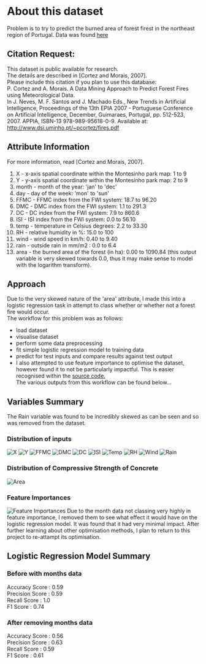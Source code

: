# About this dataset
Problem is to try to predict the burned area of forest firest in the northeast region of Portugal. 
Data was found [here](https://archive.ics.uci.edu/ml/datasets/forest+fires)  

## Citation Request: 
This dataset is public available for research.  
The details are described in [Cortez and Morais, 2007].  
Please include this citation if you plan to use this database:  
P. Cortez and A. Morais. A Data Mining Approach to Predict Forest Fires using Meteorological Data.  
In J. Neves, M. F. Santos and J. Machado Eds., New Trends in Artificial Intelligence, Proceedings of the 13th EPIA 2007 - Portuguese Conference on Artificial Intelligence, December, Guimaraes, Portugal, pp. 512-523, 2007. APPIA, ISBN-13 978-989-95618-0-9. 
Available at: http://www.dsi.uminho.pt/~pcortez/fires.pdf 

## Attribute Information
For more information, read [Cortez and Morais, 2007]. 
1. X - x-axis spatial coordinate within the Montesinho park map: 1 to 9 
2. Y - y-axis spatial coordinate within the Montesinho park map: 2 to 9 
3. month - month of the year: 'jan' to 'dec' 
4. day - day of the week: 'mon' to 'sun' 
5. FFMC - FFMC index from the FWI system: 18.7 to 96.20 
6. DMC - DMC index from the FWI system: 1.1 to 291.3 
7. DC - DC index from the FWI system: 7.9 to 860.6 
8. ISI - ISI index from the FWI system: 0.0 to 56.10 
9. temp - temperature in Celsius degrees: 2.2 to 33.30 
10. RH - relative humidity in %: 15.0 to 100 
11. wind - wind speed in km/h: 0.40 to 9.40 
12. rain - outside rain in mm/m2 : 0.0 to 6.4 
13. area - the burned area of the forest (in ha): 0.00 to 1090.84 
(this output variable is very skewed towards 0.0, thus it may make 
sense to model with the logarithm transform).

## Approach 
Due to the very skewed nature of the 'area' attribute, I made this into a logistic regression task in attempt to class whether or whether not a forest fire would occur.  
The workflow for this problem was as follows:
- load dataset
- visualise dataset
- perform some data preprocessing
- fit simple logistic regression model to training data
- predict for test inputs and compare results against test output    
- I also attempted to use feature importance to optimise the dataset, however found it to not be particularly impactful. 
This is easier recognised within the [source code.](https://github.com/JanThan/LearningML/blob/master/PredictingForestFires/forestFires2.py)  
The various outputs from this workflow can be found below... 

## Variables Summary
The Rain variable was found to be incredibly skewed as can be seen and so was removed from the dataset. 
### Distribution of inputs
![X](https://github.com/JanThan/LearningML/blob/master/PredictingForestFires/images/X.png)
![Y](https://github.com/JanThan/LearningML/blob/master/PredictingForestFires/images/Y.png)
![FFMC](https://github.com/JanThan/LearningML/blob/master/PredictingForestFires/images/FFMC.png)
![DMC](https://github.com/JanThan/LearningML/blob/master/PredictingForestFires/images/DMC.png)
![DC](https://github.com/JanThan/LearningML/blob/master/PredictingForestFires/images/DC.png)
![ISI](https://github.com/JanThan/LearningML/blob/master/PredictingForestFires/images/ISI.png)
![Temp](https://github.com/JanThan/LearningML/blob/master/PredictingForestFires/images/temp.png)
![RH](https://github.com/JanThan/LearningML/blob/master/PredictingForestFires/images/RH.png)
![Wind](https://github.com/JanThan/LearningML/blob/master/PredictingForestFires/images/wind.png)
![Rain](https://github.com/JanThan/LearningML/blob/master/PredictingForestFires/images/rain.png)
### Distribution of Compressive Strength of Concrete
![Area](https://github.com/JanThan/LearningML/blob/master/PredictingForestFires/images/area.png)

### Feature Importances
![Feature Importances](https://github.com/JanThan/LearningML/blob/master/PredictingForestFires/images/Feature%20Importances.png)
Due to the month data not classing very highly in feature importance, I removed them to see what effect it would have on the logistic regression model. It was found that it had very minimal impact. After further learning about other optimisation methods, I plan to return to this project to re-attampt its optimisation.

## Logistic Regression Model Summary
### Before with months data  
Accuracy Score : 0.59  
Precision Score : 0.59  
Recall Score : 1.0  
F1 Score : 0.74  
### After removing months data  
Accuracy Score : 0.56  
Precision Score : 0.63  
Recall Score : 0.59  
F1 Score : 0.61  
